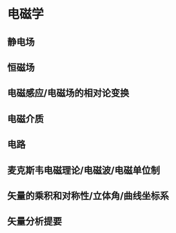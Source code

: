 # 电磁学

## 静电场

## 恒磁场

## 电磁感应/电磁场的相对论变换

## 电磁介质

## 电路

## 麦克斯韦电磁理论/电磁波/电磁单位制

## 矢量的乘积和对称性/立体角/曲线坐标系

## 矢量分析提要

